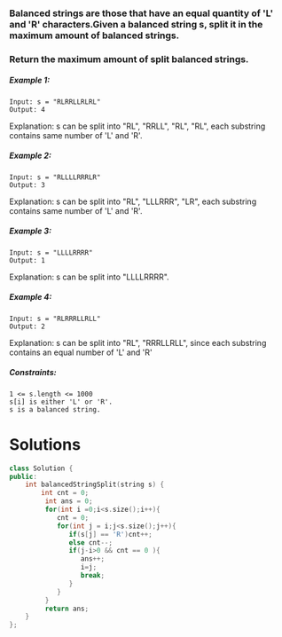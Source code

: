 ### Balanced strings are those that have an equal quantity of 'L' and 'R' characters.Given a balanced string s, split it in the maximum amount of balanced strings.

### Return the maximum amount of split balanced strings.

 

##### Example 1:
````
Input: s = "RLRRLLRLRL"
Output: 4
````
Explanation: s can be split into "RL", "RRLL", "RL", "RL", each substring contains same number of 'L' and 'R'.
##### Example 2:
````
Input: s = "RLLLLRRRLR"
Output: 3
````
Explanation: s can be split into "RL", "LLLRRR", "LR", each substring contains same number of 'L' and 'R'.
##### Example 3:
````
Input: s = "LLLLRRRR"
Output: 1
````
Explanation: s can be split into "LLLLRRRR".
##### Example 4:
```
Input: s = "RLRRRLLRLL"
Output: 2
```
Explanation: s can be split into "RL", "RRRLLRLL", since each substring contains an equal number of 'L' and 'R'
 

##### Constraints:
```
1 <= s.length <= 1000
s[i] is either 'L' or 'R'.
s is a balanced string.
```
# Solutions

```cpp
class Solution {
public:
    int balancedStringSplit(string s) {
        int cnt = 0;
         int ans = 0;
         for(int i =0;i<s.size();i++){
            cnt = 0;
            for(int j = i;j<s.size();j++){
               if(s[j] == 'R')cnt++;
               else cnt--;
               if(j-i>0 && cnt == 0 ){
                  ans++;
                  i=j;
                  break;
               }
            }
         }
         return ans;
    }
};

```